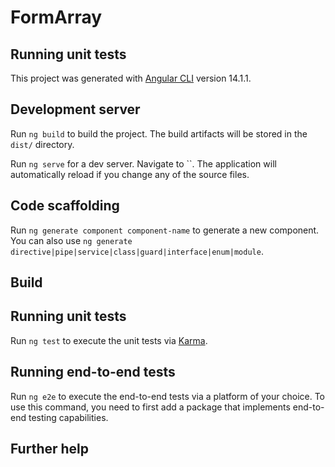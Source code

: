 # FormArray
## Running unit tests

This project was generated with [Angular CLI](https://github.com/angular/angular-cli) version 14.1.1.

## Development server
Run `ng build` to build the project. The build artifacts will be stored in the `dist/` directory.

Run `ng serve` for a dev server. Navigate to ``. The application will automatically reload if you change any of the source files.

## Code scaffolding

Run `ng generate component component-name` to generate a new component. You can also use `ng generate directive|pipe|service|class|guard|interface|enum|module`.

## Build


## Running unit tests

Run `ng test` to execute the unit tests via [Karma](https://karma-runner.github.io).

## Running end-to-end tests

Run `ng e2e` to execute the end-to-end tests via a platform of your choice. To use this command, you need to first add a package that implements end-to-end testing capabilities.

## Further help



